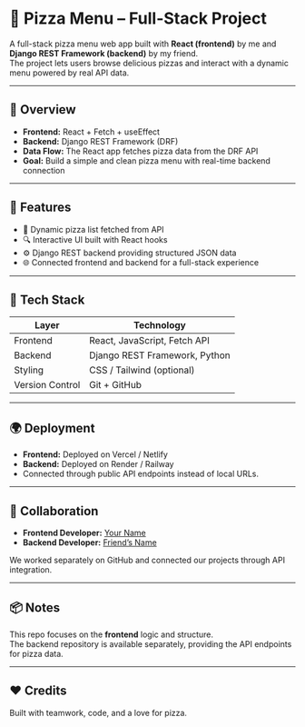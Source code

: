 # 🍕 Pizza Menu – Full-Stack Project

A full-stack pizza menu web app built with **React (frontend)** by me and **Django REST Framework (backend)** by my friend.  
The project lets users browse delicious pizzas and interact with a dynamic menu powered by real API data.

---

## 🚀 Overview
- **Frontend:** React + Fetch + useEffect  
- **Backend:** Django REST Framework (DRF)  
- **Data Flow:** The React app fetches pizza data from the DRF API  
- **Goal:** Build a simple and clean pizza menu with real-time backend connection  

---

## 🧩 Features
- 🍕 Dynamic pizza list fetched from API  
- 🔍 Interactive UI built with React hooks  
- ⚙️ Django REST backend providing structured JSON data  
- 🌐 Connected frontend and backend for a full-stack experience  

---

## 🧠 Tech Stack
| Layer | Technology |
|-------|-------------|
| Frontend | React, JavaScript, Fetch API |
| Backend | Django REST Framework, Python |
| Styling | CSS / Tailwind (optional) |
| Version Control | Git + GitHub |

---

## 🌍 Deployment
- **Frontend:** Deployed on Vercel / Netlify  
- **Backend:** Deployed on Render / Railway  
- Connected through public API endpoints instead of local URLs.

---

## 🤝 Collaboration
- **Frontend Developer:** [Your Name](https://github.com/your-username)  
- **Backend Developer:** [Friend’s Name](https://github.com/friend-username)

We worked separately on GitHub and connected our projects through API integration.

---

## 📦 Notes
This repo focuses on the **frontend** logic and structure.  
The backend repository is available separately, providing the API endpoints for pizza data.

---

## ❤️ Credits
Built with teamwork, code, and a love for pizza.
